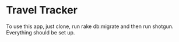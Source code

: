 # Travel Tracker

To use this app, just clone, run rake db:migrate and then run shotgun. Everything should be set up.

